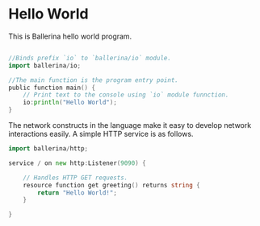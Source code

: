 # Hello World

This is Ballerina hello world program.

```go

//Binds prefix `io` to `ballerina/io` module. 
import ballerina/io;

//The main function is the program entry point.
public function main() {
    // Print text to the console using `io` module funnction. 
    io:println("Hello World");
}
```

The network constructs in the language make it easy to develop network interactions easily. A simple HTTP service is as follows. 

```go
import ballerina/http;

service / on new http:Listener(9090) {

    // Handles HTTP GET requests.
    resource function get greeting() returns string {
        return "Hello World!";
    }

}

```
